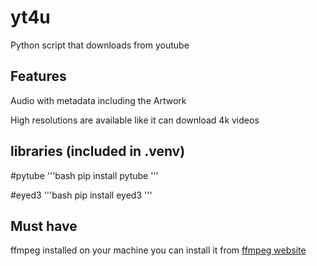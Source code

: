 # yt4u
Python script that downloads from youtube

## Features

Audio with metadata including the Artwork

High resolutions are available like it can download 4k videos

## libraries (included in .venv)

#pytube
'''bash
pip install pytube
'''

#eyed3
'''bash
pip install eyed3
'''

## Must have
ffmpeg installed on your machine
you can install it from [ffmpeg website](https://ffmpeg.org/download.html)


